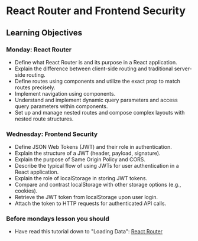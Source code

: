 # React Router and Frontend Security
## Learning Objectives
### Monday: React Router
- Define what React Router is and its purpose in a React application.
- Explain the difference between client-side routing and traditional server-side routing.
- Define routes using <Route> components and utilize the exact prop to match routes precisely.
- Implement navigation using <Link> components.
- Understand and implement dynamic query parameters and access query parameters within components.
- Set up and manage nested routes and compose complex layouts with nested route structures.

### Wednesday: Frontend Security
- Define JSON Web Tokens (JWT) and their role in authentication.
- Explain the structure of a JWT (header, payload, signature).
- Explain the purpose of Same Origin Policy and CORS.
- Describe the typical flow of using JWTs for user authentication in a React application.
- Explain the role of localStorage in storing JWT tokens.
- Compare and contrast localStorage with other storage options (e.g., cookies).
- Retrieve the JWT token from localStorage upon user login.
- Attach the token to HTTP requests for authenticated API calls.

### Before mondays lesson you should
- Have read this tutorial down to "Loading Data": [React Router](https://reactrouter.com/en/main/start/tutorial)